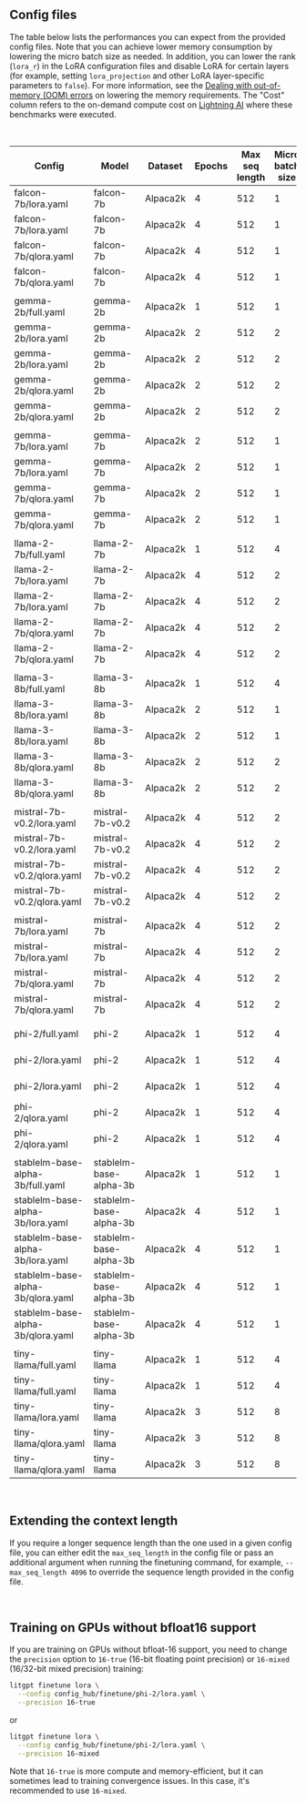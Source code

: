 ## Config files

The table below lists the performances you can expect from the provided config files. Note that you can achieve lower memory consumption by lowering the micro batch size as needed. In addition, you can lower the rank (`lora_r`) in the LoRA configuration files and disable LoRA for certain layers (for example, setting `lora_projection` and other LoRA layer-specific parameters to `false`).
For more information, see the [Dealing with out-of-memory (OOM) errors](../../tutorials/oom.md) on lowering the memory requirements.
The "Cost" column refers to the on-demand compute cost on [Lightning AI](https://lightning.ai) where these benchmarks were executed.

&nbsp;

| Config                            | Model                  | Dataset  | Epochs | Max seq length | Micro batch size | Precision | Machine | Training runtime | Cost | Peak memory | Validation loss | Validation perplexity |
| --------------------------------- | ---------------------- | -------- | ------ | -------------- | ---------------- | --------- | ------- | ---------------- | ---- | ----------- | --------------- | --------------------- |
| falcon-7b/lora.yaml               | falcon-7b              | Alpaca2k | 4      | 512            | 1                | bf16-true | 1xA10G  | 24.84 min        | $0.7 | 16.69 GB    | 0.945           | 2.573                 |
| falcon-7b/lora.yaml               | falcon-7b              | Alpaca2k | 4      | 512            | 1                | bf16-true | 4xA10G  | 24.94 min        | $2.0 | 16.69 GB    | 0.945           | 2.573                 |
| falcon-7b/qlora.yaml              | falcon-7b              | Alpaca2k | 4      | 512            | 1                | bf16-true | 1xA10G  | 50.85 min        | $1.5 | 9.44 GB     | 0.993           | 2.699                 |
| falcon-7b/qlora.yaml              | falcon-7b              | Alpaca2k | 4      | 512            | 1                | bf16-true | 4xA10G  | 50.88 min        | $4.1 | 9.44 GB     | 0.993           | 2.699                 |
|                                   |                        |          |        |                |                  |           |         |                  |      |             |                 |                       |
| gemma-2b/full.yaml                | gemma-2b               | Alpaca2k | 1      | 512            | 1                | bf16-true | 4xA10G  | 14.06 min        | $1.1 | 17.43 GB    | 1.021           | 2.777                 |
| gemma-2b/lora.yaml                | gemma-2b               | Alpaca2k | 2      | 512            | 2                | bf16-true | 1xA10G  | 9.41 min         | $0.3 | 12.62 GB    | 0.981           | 2.666                 |
| gemma-2b/lora.yaml                | gemma-2b               | Alpaca2k | 2      | 512            | 2                | bf16-true | 4xA10G  | 9.41 min         | $0.8 | 12.62 GB    | 0.981           | 2.667                 |
| gemma-2b/qlora.yaml               | gemma-2b               | Alpaca2k | 2      | 512            | 2                | bf16-true | 1xA10G  | 12.91 min        | $0.4 | 11.58 GB    | 1.085           | 2.959                 |
| gemma-2b/qlora.yaml               | gemma-2b               | Alpaca2k | 2      | 512            | 2                | bf16-true | 4xA10G  | 12.91 min        | $1.0 | 11.59 GB    | 1.085           | 2.958                 |
|                                   |                        |          |        |                |                  |           |         |                  |      |             |                 |                       |
| gemma-7b/lora.yaml                | gemma-7b               | Alpaca2k | 2      | 512            | 1                | bf16-true | 1xA10G  | OOM              | OOM  | OOM         | OOM             | OOM                   |
| gemma-7b/lora.yaml                | gemma-7b               | Alpaca2k | 2      | 512            | 1                | bf16-true | 4xA10G  | OOM              | OOM  | OOM         | OOM             | OOM                   |
| gemma-7b/qlora.yaml               | gemma-7b               | Alpaca2k | 2      | 512            | 1                | bf16-true | 1xA10G  | 43.58 min        | $1.3 | 17.18 GB    | 0.973           | 2.646                 |
| gemma-7b/qlora.yaml               | gemma-7b               | Alpaca2k | 2      | 512            | 1                | bf16-true | 4xA10G  | 43.58 min        | $3.5 | 17.18 GB    | 0.983           | 2.672                 |
|                                   |                        |          |        |                |                  |           |         |                  |      |             |                 |                       |
| llama-2-7b/full.yaml              | llama-2-7b             | Alpaca2k | 1      | 512            | 4                | bf16-true | 4xA10G  | OOM              | OOM  | OOM         | OOM             | OOM                   |
| llama-2-7b/lora.yaml              | llama-2-7b             | Alpaca2k | 4      | 512            | 2                | bf16-true | 1xA10G  | 32.82 min        | $1.0 | 19.77 GB    | 0.802           | 2.230                 |
| llama-2-7b/lora.yaml              | llama-2-7b             | Alpaca2k | 4      | 512            | 2                | bf16-true | 4xA10G  | 32.83 min        | $2.6 | 19.77 GB    | 0.802           | 2.229                 |
| llama-2-7b/qlora.yaml             | llama-2-7b             | Alpaca2k | 4      | 512            | 2                | bf16-true | 1xA10G  | 45.67 min        | $1.4 | 13.68 GB    | 0.814           | 2.258                 |
| llama-2-7b/qlora.yaml             | llama-2-7b             | Alpaca2k | 4      | 512            | 2                | bf16-true | 4xA10G  | 45.69 min        | $3.7 | 13.68 GB    | 0.815           | 2.258                 |
|                                   |                        |          |        |                |                  |           |         |                  |      |             |                 |                       |
| llama-3-8b/full.yaml              | llama-3-8b             | Alpaca2k | 1      | 512            | 4                | bf16-true | 4xA10G  | OOM              | OOM  | OOM         | OOM             | OOM                   |
| llama-3-8b/lora.yaml              | llama-3-8b             | Alpaca2k | 2      | 512            | 1                | bf16-true | 1xA10G  | 14.79 min        | $0.4 | 19.73 GB    | 0.888           | 2.431                 |
| llama-3-8b/lora.yaml              | llama-3-8b             | Alpaca2k | 2      | 512            | 1                | bf16-true | 4xA10G  | 14.88 min        | $1.2 | 19.73 GB    | 0.889           | 2.432                 |
| llama-3-8b/qlora.yaml             | llama-3-8b             | Alpaca2k | 2      | 512            | 2                | bf16-true | 1xA10G  | 22.24 min        | $0.7 | 17.41 GB    | 0.939           | 2.558                 |
| llama-3-8b/qlora.yaml             | llama-3-8b             | Alpaca2k | 2      | 512            | 2                | bf16-true | 4xA10G  | 22.20 min        | $1.8 | 17.41 GB    | 0.939           | 2.557                 |
|                                   |                        |          |        |                |                  |           |         |                  |      |             |                 |                       |
| mistral-7b-v0.2/lora.yaml         | mistral-7b-v0.2        | Alpaca2k | 4      | 512            | 2                | bf16-true | 1xA10G  | 31.00 min        | $0.9 | 20.66 GB    | 0.801           | 2.228                 |
| mistral-7b-v0.2/lora.yaml         | mistral-7b-v0.2        | Alpaca2k | 4      | 512            | 2                | bf16-true | 4xA10G  | 31.00 min        | $2.5 | 20.66 GB    | 0.802           | 2.229                 |
| mistral-7b-v0.2/qlora.yaml        | mistral-7b-v0.2        | Alpaca2k | 4      | 512            | 2                | bf16-true | 1xA10G  | 44.75 min        | $1.3 | 14.29 GB    | 0.813           | 2.255                 |
| mistral-7b-v0.2/qlora.yaml        | mistral-7b-v0.2        | Alpaca2k | 4      | 512            | 2                | bf16-true | 4xA10G  | 44.75 min        | $3.6 | 14.29 GB    | 0.813           | 2.254                 |
|                                   |                        |          |        |                |                  |           |         |                  |      |             |                 |                       |
| mistral-7b/lora.yaml              | mistral-7b             | Alpaca2k | 4      | 512            | 2                | bf16-true | 1xA10G  | 31.01 min        | $0.9 | 20.66 GB    | 0.794           | 2.211                 |
| mistral-7b/lora.yaml              | mistral-7b             | Alpaca2k | 4      | 512            | 2                | bf16-true | 4xA10G  | 31.03 min        | $2.5 | 20.66 GB    | 0.796           | 2.218                 |
| mistral-7b/qlora.yaml             | mistral-7b             | Alpaca2k | 4      | 512            | 2                | bf16-true | 1xA10G  | 44.75 min        | $1.3 | 14.29 GB    | 0.803           | 2.231                 |
| mistral-7b/qlora.yaml             | mistral-7b             | Alpaca2k | 4      | 512            | 2                | bf16-true | 4xA10G  | 44.81 min        | $3.6 | 14.29 GB    | 0.803           | 2.233                 |
|                                   |                        |          |        |                |                  |           |         |                  |      |             |                 |                       |
| phi-2/full.yaml                   | phi-2                  | Alpaca2k | 1      | 512            | 4                | bf16-true | 4xA10G  | 11.87 min        | $1.0 | 14.44 GB    | 1.305           | 3.688                 |
| phi-2/lora.yaml                   | phi-2                  | Alpaca2k | 1      | 512            | 4                | bf16-true | 1xA10G  | 3.78 min         | $0.1 | 13.98 GB    | 0.819           | 2.269                 |
| phi-2/lora.yaml                   | phi-2                  | Alpaca2k | 1      | 512            | 4                | bf16-true | 4xA10G  | 3.78 min         | $0.3 | 13.98 GB    | 0.820           | 2.271                 |
| phi-2/qlora.yaml                  | phi-2                  | Alpaca2k | 1      | 512            | 4                | bf16-true | 1xA10G  | 4.51 min         | $0.1 | 14.27 GB    | 0.837           | 2.310                 |
| phi-2/qlora.yaml                  | phi-2                  | Alpaca2k | 1      | 512            | 4                | bf16-true | 4xA10G  | 4.52 min         | $0.4 | 14.27 GB    | 0.837           | 2.309                 |
|                                   |                        |          |        |                |                  |           |         |                  |      |             |                 |                       |
| stablelm-base-alpha-3b/full.yaml  | stablelm-base-alpha-3b | Alpaca2k | 1      | 512            | 1                | bf16-true | 4xA10G  | 70.13 min        | $5.6 | 21.23 GB    | 1.513           | 4.540                 |
| stablelm-base-alpha-3b/lora.yaml  | stablelm-base-alpha-3b | Alpaca2k | 4      | 512            | 1                | bf16-true | 1xA10G  | 13.07 min        | $0.4 | 8.58 GB     | 1.361           | 3.900                 |
| stablelm-base-alpha-3b/lora.yaml  | stablelm-base-alpha-3b | Alpaca2k | 4      | 512            | 1                | bf16-true | 4xA10G  | 13.16 min        | $1.1 | 8.58 GB     | 1.362           | 3.906                 |
| stablelm-base-alpha-3b/qlora.yaml | stablelm-base-alpha-3b | Alpaca2k | 4      | 512            | 1                | bf16-true | 1xA10G  | 25.86 min        | $0.8 | 5.24 GB     | 1.388           | 4.009                 |
| stablelm-base-alpha-3b/qlora.yaml | stablelm-base-alpha-3b | Alpaca2k | 4      | 512            | 1                | bf16-true | 4xA10G  | 25.80 min        | $2.1 | 5.24 GB     | 1.391           | 4.020                 |
|                                   |                        |          |        |                |                  |           |         |                  |      |             |                 |                       |
| tiny-llama/full.yaml              | tiny-llama             | Alpaca2k | 1      | 512            | 4                | bf16-true | 1xA10G  | 2.58 min         | $0.1 | 14.10 GB    | 1.088           | 2.968                 |
| tiny-llama/full.yaml              | tiny-llama             | Alpaca2k | 1      | 512            | 4                | bf16-true | 4xA10G  | 2.57 min         | $0.2 | 14.10 GB    | 1.088           | 2.968                 |
| tiny-llama/lora.yaml              | tiny-llama             | Alpaca2k | 3      | 512            | 8                | bf16-true | 1xA10G  | 8.09 min         | $0.2 | 13.50 GB    | 1.039           | 2.826                 |
| tiny-llama/qlora.yaml             | tiny-llama             | Alpaca2k | 3      | 512            | 8                | bf16-true | 1xA10G  | 8.70 min         | $0.3 | 16.24 GB    | 1.056           | 2.874                 |
| tiny-llama/qlora.yaml             | tiny-llama             | Alpaca2k | 3      | 512            | 8                | bf16-true | 4xA10G  | 8.70 min         | $0.7 | 16.24 GB    | 1.056           | 2.874                 |

&nbsp;
## Extending the context length

If you require a longer sequence length than the one used in a given config file, you can either edit the `max_seq_length` in the config file or pass an additional argument when running the finetuning command, for example, `--max_seq_length 4096` to override the sequence length provided in the config file.

&nbsp;
## Training on GPUs without bfloat16 support

If you are training on GPUs without bfloat-16 support, you need to change the `precision` option to `16-true` (16-bit floating point precision) or `16-mixed` (16/32-bit mixed precision) training:

```bash
litgpt finetune lora \
  --config config_hub/finetune/phi-2/lora.yaml \
  --precision 16-true
```
or

```bash
litgpt finetune lora \
  --config config_hub/finetune/phi-2/lora.yaml \
  --precision 16-mixed
```

Note that `16-true` is more compute and memory-efficient, but it can sometimes lead to training convergence issues. In this case, it's recommended to use `16-mixed`.
